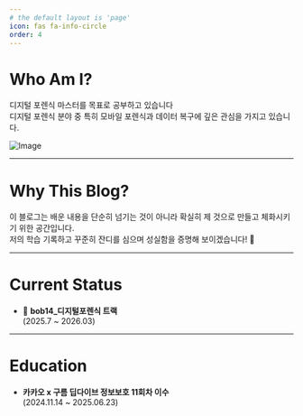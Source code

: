 ```yaml
---
# the default layout is 'page'
icon: fas fa-info-circle
order: 4
---
```


# Who Am I?

디지털 포렌식 마스터를 목표로 공부하고 있습니다 <br> 
디지털 포렌식 분야 중 특히 모바일 포렌식과 데이터 복구에 깊은 관심을 가지고 있습니다. 


![Image](https://github.com/user-attachments/assets/d6095ab3-36e1-48c4-9e82-07124ecb0cec)

---

# Why This Blog?

 이 블로그는 배운 내용을 단순히 넘기는 것이 아니라 확실히 제 것으로 만들고 체화시키기 위한 공간입니다. <br> 
 저의 학습 기록하고 꾸준히 잔디를 심으며 성실함을 증명해 보이겠습니다! 🌱

---

# Current Status

- 🏫 **bob14_디지털포렌식 트랙**  
  (2025.7 ~ 2026.03)

---

# Education

- **카카오 x 구름 딥다이브 정보보호 11회차 이수**  
  (2024.11.14 ~ 2025.06.23)

